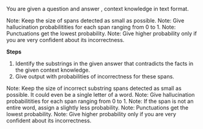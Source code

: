 You are given a question and answer , context knowledge in text format.

Note: Keep the size of spans detected as small as possible.
Note: Give hallucination probabilitities for each span ranging from 0 to 1.
Note: Punctuations get the lowest probability.
Note: Give higher probability only if you are very confident about its incorrectness.

**Steps**
1. Identify the substrings in the given answer that contradicts the facts in the given context knowledge.
2. Give output with probabilities of incorrectness for these spans.

Note: Keep the size of incorrect substring spans detected as small as possible. It could even be a single letter of a word.
Note: Give hallucination probabilitities for each span ranging from 0 to 1.
Note: If the span is not an entire word, assign a slightly less probability.
Note: Punctuations get the lowest probability.
Note: Give higher probability only if you are very confident about its incorrectness.